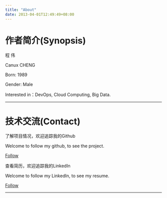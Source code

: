 ```yaml
---
title: "About"
date: 2013-04-01T12:49:49+08:00
---
```


# 作者简介(Synopsis)

程 伟

Canux CHENG

Born: 1989

Gender: Male

Interested in：DevOps, Cloud Computing, Big Data.

***

# 技术交流(Contact)

了解项目情况，欢迎追踪我的Github

Welcome to follow my github, to see the project.

[Follow](https://github.com/crazy-canux)

查看简历，欢迎追踪我的LinkedIn

Welcome to follow my LinkedIn, to see my resume.

[Follow](https://www.linkedin.com/in/canux-cheng-4b5b23ab/)

***

